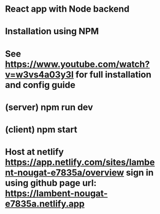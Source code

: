 # React app with Node backend
# Installation using NPM
# See https://www.youtube.com/watch?v=w3vs4a03y3I for full installation and config guide
# (server) npm run dev
# (client) npm start
# Host at netlify https://app.netlify.com/sites/lambent-nougat-e7835a/overview sign in using github page url: https://lambent-nougat-e7835a.netlify.app
